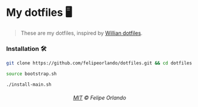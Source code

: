 # My dotfiles 🖥

> These are my dotfiles, inspired by [Willian dotfiles](https://github.com/willianjusten/dotfiles).

### Installation 🛠

```bash
git clone https://github.com/felipeorlando/dotfiles.git && cd dotfiles

source bootstrap.sh

./install-main.sh
```

<h6 align="center">
    <a href="https://github.com/felipeorlando/license/blob/master/MIT.md">MIT</a>
    ©
    Felipe Orlando
</h6>
